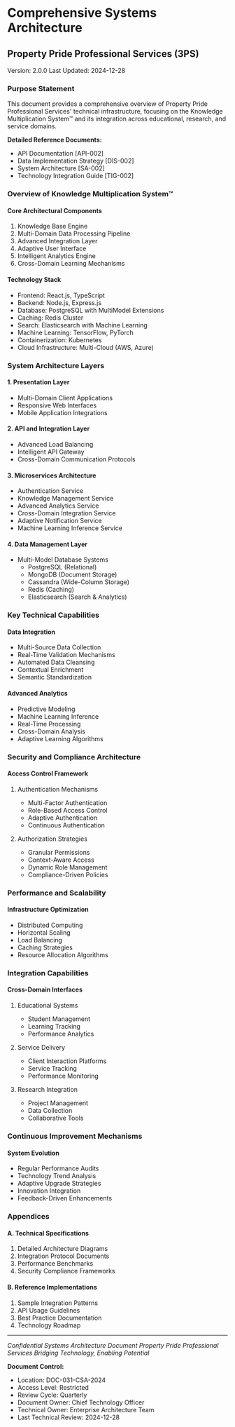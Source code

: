 # Comprehensive Systems Architecture
## Property Pride Professional Services (3PS)
Version: 2.0.0
Last Updated: 2024-12-28

### Purpose Statement
This document provides a comprehensive overview of Property Pride Professional Services' technical infrastructure, focusing on the Knowledge Multiplication System™ and its integration across educational, research, and service domains.

**Detailed Reference Documents:**
- API Documentation [API-002]
- Data Implementation Strategy [DIS-002]
- System Architecture [SA-002]
- Technology Integration Guide [TIG-002]

### Overview of Knowledge Multiplication System™

#### Core Architectural Components
1. Knowledge Base Engine
2. Multi-Domain Data Processing Pipeline
3. Advanced Integration Layer
4. Adaptive User Interface
5. Intelligent Analytics Engine
6. Cross-Domain Learning Mechanisms

#### Technology Stack
- Frontend: React.js, TypeScript
- Backend: Node.js, Express.js
- Database: PostgreSQL with MultiModel Extensions
- Caching: Redis Cluster
- Search: Elasticsearch with Machine Learning
- Machine Learning: TensorFlow, PyTorch
- Containerization: Kubernetes
- Cloud Infrastructure: Multi-Cloud (AWS, Azure)

### System Architecture Layers

#### 1. Presentation Layer
- Multi-Domain Client Applications
- Responsive Web Interfaces
- Mobile Application Integrations

#### 2. API and Integration Layer
- Advanced Load Balancing
- Intelligent API Gateway
- Cross-Domain Communication Protocols

#### 3. Microservices Architecture
- Authentication Service
- Knowledge Management Service
- Advanced Analytics Service
- Cross-Domain Integration Service
- Adaptive Notification Service
- Machine Learning Inference Service

#### 4. Data Management Layer
- Multi-Model Database Systems
  * PostgreSQL (Relational)
  * MongoDB (Document Storage)
  * Cassandra (Wide-Column Storage)
  * Redis (Caching)
  * Elasticsearch (Search & Analytics)

### Key Technical Capabilities

#### Data Integration
- Multi-Source Data Collection
- Real-Time Validation Mechanisms
- Automated Data Cleansing
- Contextual Enrichment
- Semantic Standardization

#### Advanced Analytics
- Predictive Modeling
- Machine Learning Inference
- Real-Time Processing
- Cross-Domain Analysis
- Adaptive Learning Algorithms

### Security and Compliance Architecture

#### Access Control Framework
1. Authentication Mechanisms
   - Multi-Factor Authentication
   - Role-Based Access Control
   - Adaptive Authentication
   - Continuous Authentication

2. Authorization Strategies
   - Granular Permissions
   - Context-Aware Access
   - Dynamic Role Management
   - Compliance-Driven Policies

### Performance and Scalability

#### Infrastructure Optimization
- Distributed Computing
- Horizontal Scaling
- Load Balancing
- Caching Strategies
- Resource Allocation Algorithms

### Integration Capabilities

#### Cross-Domain Interfaces
1. Educational Systems
   - Student Management
   - Learning Tracking
   - Performance Analytics

2. Service Delivery
   - Client Interaction Platforms
   - Service Tracking
   - Performance Monitoring

3. Research Integration
   - Project Management
   - Data Collection
   - Collaborative Tools

### Continuous Improvement Mechanisms

#### System Evolution
- Regular Performance Audits
- Technology Trend Analysis
- Adaptive Upgrade Strategies
- Innovation Integration
- Feedback-Driven Enhancements

### Appendices

#### A. Technical Specifications
1. Detailed Architecture Diagrams
2. Integration Protocol Documents
3. Performance Benchmarks
4. Security Compliance Frameworks

#### B. Reference Implementations
1. Sample Integration Patterns
2. API Usage Guidelines
3. Best Practice Documentation
4. Technology Roadmap

---

*Confidential Systems Architecture Document*
*Property Pride Professional Services*
*Bridging Technology, Enabling Potential*

**Document Control:**
- Location: DOC-031-CSA-2024
- Access Level: Restricted
- Review Cycle: Quarterly
- Document Owner: Chief Technology Officer
- Technical Owner: Enterprise Architecture Team
- Last Technical Review: 2024-12-28